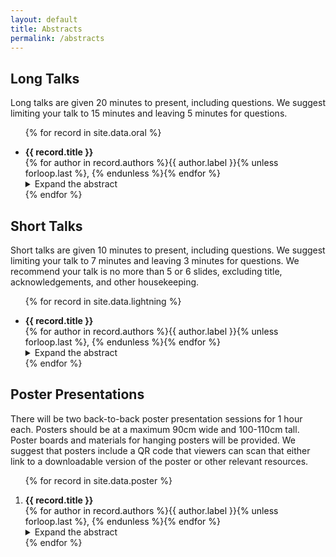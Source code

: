 ```yaml
---
layout: default
title: Abstracts
permalink: /abstracts
---
```


## Long Talks

Long talks are given 20 minutes to present, including questions. We suggest limiting your talk to 15 minutes and leaving
5 minutes for questions.

<ul>
{% for record in site.data.oral %}
<li style="margin-top: 1em">
<span style="font-weight: bold">{{ record.title }}</span>
<br />
<span style="color:#111">{% for author in record.authors %}<span>{{ author.label }}</span>{% unless forloop.last %}, {% endunless %}{% endfor %}</span>
<details>
<summary>Expand the abstract</summary>
<blockquote style="text-align: justify">
{{ record.abstract }}
</blockquote>
</details>
</li>
{% endfor %}
</ul>

## Short Talks

Short talks are given 10 minutes to present, including questions. We suggest limiting your talk to 7 minutes and leaving
3 minutes for questions. We recommend your talk is no more than 5 or 6 slides, excluding title, acknowledgements, and
other housekeeping.

<ul>
{% for record in site.data.lightning %}
<li style="margin-top: 1em">
<span style="font-weight: bold">{{ record.title }}</span>
<br />
<span style="color:#111">{% for author in record.authors %}<span>{{ author.label }}</span>{% unless forloop.last %}, {% endunless %}{% endfor %}</span>
<details>
<summary>Expand the abstract</summary>
<blockquote style="text-align: justify">
{{ record.abstract }}
</blockquote>
</details>
</li>
{% endfor %}
</ul>

## Poster Presentations

There will be two back-to-back poster presentation sessions for 1 hour each. Posters should be at a maximum 90cm wide and
100-110cm tall. Poster boards and materials for hanging posters will be provided. We suggest that posters include a QR
code that viewers can scan that either link to a downloadable version of the poster or other relevant resources.

<ol>
{% for record in site.data.poster %}
<li style="margin-top: 1em">
<span style="font-weight: bold">{{ record.title }}</span>
<br />
<span style="color:#111">{% for author in record.authors %}<span>{{ author.label }}</span>{% unless forloop.last %}, {% endunless %}{% endfor %}</span>
<details>
<summary>Expand the abstract</summary>
<blockquote style="text-align: justify">
{{ record.abstract }}
</blockquote>
</details>
</li>
{% endfor %}
</ol>
